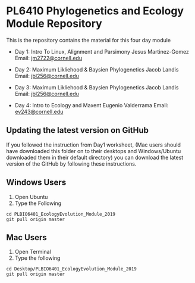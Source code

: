 # PL6410 Phylogenetics and Ecology Module Repository
This is the repository contains the material for this four day module

* Day 1: Intro To Linux, Alignment and Parsimony
Jesus Martinez-Gomez
Email: jm2722@cornell.edu

* Day 2: Maximum Likliehood & Baysien Phylogenetics
Jacob Landis
Email: jbl256@cornell.edu

* Day 3: Maximum Likliehood & Baysien Phylogenetics
Jacob Landis
Email: jbl256@cornell.edu

* Day 4: Intro to Ecology and Maxent
Eugenio Valderrama 
Email: ev243@cornell.edu 

## Updating the latest version on GitHub 
If you followed the instruction from Day1 worksheet, (Mac users should have downloaded this folder on to their desktops and Windows/Ubuntu downloaded them in their default directory) you can download the latest version of the GitHub by following these instructions. 

## Windows Users
1. Open Ubuntu
2. Type the Following
```
cd PLBIO6401_EcologyEvolution_Module_2019
git pull origin master
```

## Mac Users
1. Open Terminal
2. Type the following
```
cd Desktop/PLBIO6401_EcologyEvolution_Module_2019
git pull origin master
```
